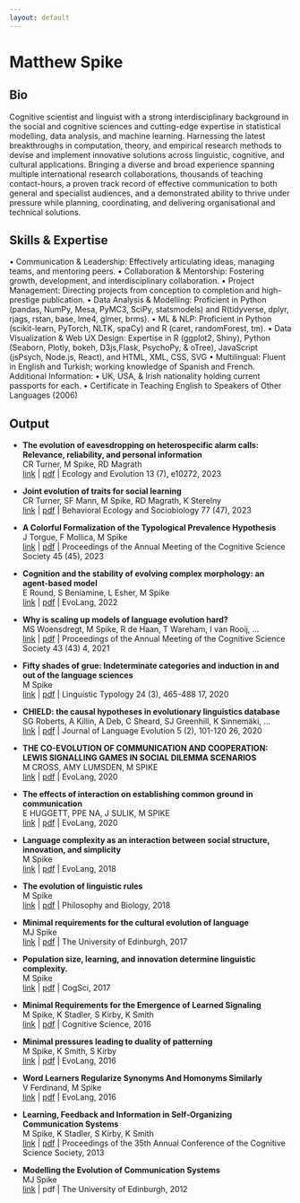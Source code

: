 ```yaml
---
layout: default
---
```


# Matthew Spike

## Bio
Cognitive scientist and linguist with a strong interdisciplinary background in the social and cognitive sciences and cutting-edge expertise in statistical modelling, data analysis, and machine learning. Harnessing the latest breakthroughs in computation, theory, and empirical research methods to devise and implement innovative solutions across linguistic, cognitive, and cultural applications. Bringing a diverse and broad experience spanning multiple international research collaborations, thousands of teaching contact-hours, a proven track record of effective communication to both general and specialist audiences, and a demonstrated ability to thrive under pressure while planning, coordinating, and delivering organisational and technical solutions.

## Skills & Expertise
• Communication & Leadership: Effectively articulating ideas, managing teams, and mentoring peers.
• Collaboration & Mentorship: Fostering growth, development, and interdisciplinary collaboration.
• Project Management: Directing projects from conception to completion and high-prestige publication.
• Data Analysis & Modelling: Proficient in Python (pandas, NumPy, Mesa, PyMC3, SciPy, statsmodels) and R(tidyverse, dplyr, rjags, rstan, base, lme4, glmer, brms).
• ML & NLP: Proficient in Python (scikit-learn, PyTorch, NLTK, spaCy) and R (caret, randomForest, tm).
• Data Visualization & Web UX Design: Expertise in R (ggplot2, Shiny), Python (Seaborn, Plotly, bokeh, D3js,Flask, PsychoPy, & oTree), JavaScript (jsPsych, Node.js, React), and HTML, XML, CSS, SVG
• Multilingual: Fluent in English and Turkish; working knowledge of Spanish and French.
Additional Information:
• UK, USA, & Irish nationality holding current passports for each.
• Certificate in Teaching English to Speakers of Other Languages (2006)

## Output
- **The evolution of eavesdropping on heterospecific alarm calls: Relevance, reliability, and personal information**  
  CR Turner, M Spike, RD Magrath  
  [link](https://onlinelibrary.wiley.com/doi/full/10.1002/ece3.10272) | [pdf](https://onlinelibrary.wiley.com/doi/epdf/10.1002/ece3.10272) | Ecology and Evolution 13 (7), e10272, 2023

- **Joint evolution of traits for social learning**  
  CR Turner, SF Mann, M Spike, RD Magrath, K Sterelny  
  [link](https://link.springer.com/article/10.1007/s00265-023-03314-w) | [pdf](https://link.springer.com/content/pdf/10.1007/s00265-023-03314-w.pdf) | Behavioral Ecology and Sociobiology 77 (47), 2023

- **A Colorful Formalization of the Typological Prevalence Hypothesis**  
  J Torgue, F Mollica, M Spike  
  [link](https://escholarship.org/uc/item/1t29f5t8) | [pdf](https://escholarship.org/content/qt1t29f5t8/qt1t29f5t8.pdf) | Proceedings of the Annual Meeting of the Cognitive Science Society 45 (45), 2023

- **Cognition and the stability of evolving complex morphology: an agent-based model**  
  E Round, S Beniamine, L Esher, M Spike  
  [link](https://openresearch.surrey.ac.uk/esploro/outputs/conferencePaper/Cognition-and-the-stability-of-evolving/99696166002346) | [pdf](https://openresearch.surrey.ac.uk/esploro/fulltext/conferencePaper/Cognition-and-the-stability-of-evolving/99696166002346?repId=12169610710002346&mId=13169610700002346&institution=44SUR_INST) | EvoLang, 2022

- **Why is scaling up models of language evolution hard?**  
  MS Woensdregt, M Spike, R de Haan, T Wareham, I van Rooij, ...  
  [link](https://escholarship.org/uc/item/021734q4) | [pdf](https://escholarship.org/content/qt021734q4/qt021734q4.pdf) | Proceedings of the Annual Meeting of the Cognitive Science Society 43 (43) 4, 2021

- **Fifty shades of grue: Indeterminate categories and induction in and out of the language sciences**  
  M Spike  
  [link](https://www.degruyter.com/document/doi/10.1515/lingty-2020-2061/html) | [pdf](https://www.researchgate.net/profile/Matthew-Spike/publication/335920761_Fifty_shades_of_grue_indeterminate_categories_and_induction_in_and_out_of_the_language_sciences/links/5d839edd458515cbd199c266/Fifty-shades-of-grue-indeterminate-categories-and-induction-in-and-out-of-the-language-sciences.pdf) | Linguistic Typology 24 (3), 465-488 17, 2020

- **CHIELD: the causal hypotheses in evolutionary linguistics database**  
  SG Roberts, A Killin, A Deb, C Sheard, SJ Greenhill, K Sinnemäki, ...  
  [link](https://academic.oup.com/jole/article-abstract/5/2/101/5821004?login=false) | [pdf](https://idus.us.es/bitstream/handle/11441/144264/lzaa001.pdf?sequence=1) | Journal of Language Evolution 5 (2), 101-120 26, 2020

- **THE CO-EVOLUTION OF COMMUNICATION AND COOPERATION: LEWIS SIGNALLING GAMES IN SOCIAL DILEMMA SCENARIOS**  
  M CROSS, AMY LUMSDEN, M SPIKE  
  [link](https://pure.mpg.de/rest/items/item_3190925_17/component/file_3260022/content?download=true#page=68) | [pdf](https://pure.mpg.de/rest/items/item_3190925_17/component/file_3260022/content?download=true#page=68) | EvoLang, 2020

- **The effects of interaction on establishing common ground in communication**  
  E HUGGETT, PPE NA, J SULIK, M SPIKE  
  [link](https://pure.mpg.de/rest/items/item_3190925_17/component/file_3260022/content#page=192) | [pdf](https://pure.mpg.de/rest/items/item_3190925_17/component/file_3260022/content#page=192) | EvoLang, 2020

- **Language complexity as an interaction between social structure, innovation, and simplicity**  
  M Spike  
  [link](https://www.researchgate.net/profile/Matthew-Spike/publication/324481652_Language_complexity_as_an_interaction_between_social_structure_innovation_and_simplicity/links/5c8e2fbb299bf14e7e81a9ff/Language-complexity-as-an-interaction-between-social-structure-innovation-and-simplicity.pdf) | [pdf](https://www.researchgate.net/profile/Matthew-Spike/publication/324481652_Language_complexity_as_an_interaction_between_social_structure_innovation_and_simplicity/links/5c8e2fbb299bf14e7e81a9ff/Language-complexity-as-an-interaction-between-social-structure-innovation-and-simplicity.pdf) | EvoLang, 2018

- **The evolution of linguistic rules**  
  M Spike  
  [link](https://link.springer.com/article/10.1007/s10539-018-9610-x) | [pdf](https://www.researchgate.net/profile/Matthew-Spike/publication/323409933_The_evolution_of_linguistic_rules/links/5e661eaf299bf1744f6ba7db/The-evolution-of-linguistic-rules.pdf?_sg%5B0%5D=started_experiment_milestone&_sg%5B1%5D=started_experiment_milestone&origin=journalDetail&_rtd=e30%3D) | Philosophy and Biology, 2018

- **Minimal requirements for the cultural evolution of language**  
  MJ Spike  
  [link](https://era.ed.ac.uk/handle/1842/25930) | [pdf](https://era.ed.ac.uk/bitstream/handle/1842/25930/Spike2017.pdf?sequence=1&isAllowed=y) | The University of Edinburgh, 2017

- **Population size, learning, and innovation determine linguistic complexity.**  
  M Spike  
  [link](https://cogsci.mindmodeling.org/2017/papers/0215/paper0215.pdf) | [pdf](https://cogsci.mindmodeling.org/2017/papers/0215/paper0215.pdf) | CogSci, 2017

- **Minimal Requirements for the Emergence of Learned Signaling**  
  M Spike, K Stadler, S Kirby, K Smith  
  [link](https://onlinelibrary.wiley.com/doi/abs/10.1111/cogs.12351) | [pdf](https://onlinelibrary.wiley.com/doi/pdfdirect/10.1111/cogs.12351) | Cognitive Science, 2016

- **Minimal pressures leading to duality of patterning**  
  M Spike, K Smith, S Kirby  
  [link](https://evolang.org/neworleans/pdf/EVOLANG_11_paper_129.pdf) | [pdf](https://evolang.org/neworleans/pdf/EVOLANG_11_paper_129.pdf) | EvoLang, 2016

- **Word Learners Regularize Synonyms And Homonyms Similarly**  
  V Ferdinand, M Spike  
  [link](http://evolang.org/neworleans/pdf/EVOLANG_11_paper_82.pdf) | [pdf](http://evolang.org/neworleans/pdf/EVOLANG_11_paper_82.pdf) | EvoLang, 2016

- **Learning, Feedback and Information in Self-Organizing Communication Systems**  
  M Spike, K Stadler, S Kirby, K Smith  
  [link](https://escholarship.org/content/qt1kj325j4/qt1kj325j4.pdf) | [pdf](https://escholarship.org/content/qt1kj325j4/qt1kj325j4.pdf) | Proceedings of the 35th Annual Conference of the Cognitive Science Society, 2013

- **Modelling the Evolution of Communication Systems**  
  MJ Spike  
  [link](https://era.ed.ac.uk/handle/1842/8463) | pdf | The University of Edinburgh, 2012


